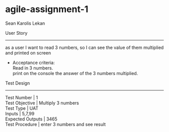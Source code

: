 # agile-assignment-1

Sean
Karolis
Lekan





User Story
________________
as a user
I want to read 3 numbers, so I can see the value of them multiplied and printed on screen<br>
- Acceptance criteria:<br>
Read in 3 numbers.<br>
print on the console the answer of the 3 numbers multiplied.

Test Design
_________________
   Test Number | 1 <br>
   Test Objective | Multiply 3 numbers <br>
   Test Type | UAT <br>
   Inputs | 5,7,99 <br>
   Expected Outputs | 3465 <br>
   Test Procedure | enter 3 numbers and see result <br>
